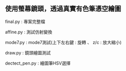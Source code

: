 使用螢幕鏡頭，透過真實有色筆憑空繪圖
------------------------------------
final.py : 專案完整檔

affine.py : 測試仿射變換

mode7.py : mode7測試(上下左右鍵 : 旋轉 、 z/c : 放大縮小)

draw.py : 鏡頭繪圖測試

dectect_pen.py : 繪圖筆HSV選擇
